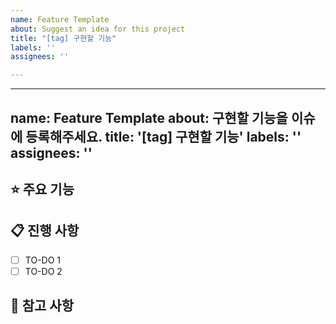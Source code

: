 ```yaml
---
name: Feature Template
about: Suggest an idea for this project
title: "[tag] 구현할 기능"
labels: ''
assignees: ''

---
```


---
name: Feature Template
about: 구현할 기능을 이슈에 등록해주세요.
title: '[tag] 구현할 기능'
labels: ''
assignees: ''
---

## ⭐ 주요 기능 <!-- 구현할 기능(목표)에 대한 간략한 설명 -->

## 📋 진행 사항

- [ ] TO-DO 1
- [ ] TO-DO 2

## 📄 참고 사항
